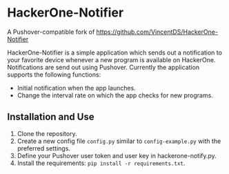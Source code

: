 # HackerOne-Notifier

A Pushover-compatible fork of https://github.com/VincentDS/HackerOne-Notifier

HackerOne-Notifier is a simple application which sends out a notification to your favorite device whenever a new program is available on HackerOne. Notifications are send out using Pushover. Currently the application supports the following functions: 

- Initial notification when the app launches. 
- Change the interval rate on which the app checks for new programs.

## Installation and Use

1. Clone the repository.
2. Create a new config file `config.py` similar to `config-example.py` with the preferred settings.
3. Define your Pushover user token and user key in hackerone-notify.py.
4. Install the requirements: `pip install -r requirements.txt`.
